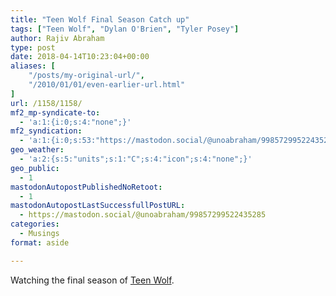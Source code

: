 ```yaml
---
title: "Teen Wolf Final Season Catch up"
tags: ["Teen Wolf", "Dylan O'Brien", "Tyler Posey"]
author: Rajiv Abraham
type: post
date: 2018-04-14T10:23:04+00:00
aliases: [
    "/posts/my-original-url/",
    "/2010/01/01/even-earlier-url.html"
]
url: /1158/1158/
mf2_mp-syndicate-to:
  - 'a:1:{i:0;s:4:"none";}'
mf2_syndication:
  - 'a:1:{i:0;s:53:"https://mastodon.social/@unoabraham/99857299522435285";}'
geo_weather:
  - 'a:2:{s:5:"units";s:1:"C";s:4:"icon";s:4:"none";}'
geo_public:
  - 1
mastodonAutopostPublishedNoRetoot:
  - 1
mastodonAutopostLastSuccessfullPostURL:
  - https://mastodon.social/@unoabraham/99857299522435285
categories:
  - Musings
format: aside

---
```

<p style="text-align: justify;">
  Watching the final season of <a href="https://www.imdb.com/title/tt1567432/" target="_blank" rel="noopener">Teen Wolf</a>.
</p>
